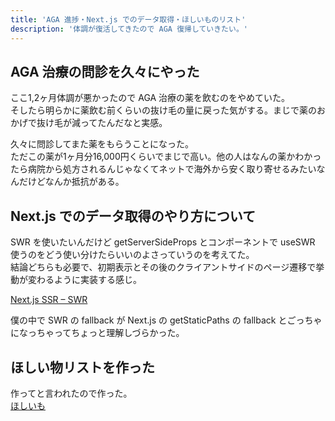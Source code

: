```yaml
---
title: 'AGA 進捗・Next.js でのデータ取得・ほしいものリスト'
description: '体調が復活してきたので AGA 復帰していきたい。'
---
```


## AGA 治療の問診を久々にやった

ここ1,2ヶ月体調が悪かったので AGA 治療の薬を飲むのをやめていた。  
そしたら明らかに薬飲む前くらいの抜け毛の量に戻った気がする。まじで薬のおかげで抜け毛が減ってたんだなと実感。

久々に問診してまた薬をもらうことになった。  
ただこの薬が1ヶ月分16,000円くらいでまじで高い。他の人はなんの薬かわかったら病院から処方されるんじゃなくてネットで海外から安く取り寄せるみたいなんだけどなんか抵抗がある。

## Next.js でのデータ取得のやり方について

SWR を使いたいんだけど getServerSideProps とコンポーネントで useSWR 使うのをどう使い分けたらいいのよさっていうのを考えてた。  
結論どちらも必要で、初期表示とその後のクライアントサイドのページ遷移で挙動が変わるように実装する感じ。

[Next.js SSR – SWR](https://swr.vercel.app/ja/examples/ssr)

僕の中で SWR の fallback が Next.js の getStaticPaths の fallback とごっちゃになっちゃってちょっと理解しづらかった。

## ほしい物リストを作った

作ってと言われたので作った。  
[ほしいも](https://www.amazon.co.jp/hz/wishlist/ls/21PSWIV5KYH61)
